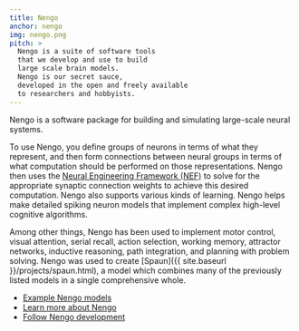 ```yaml
---
title: Nengo
anchor: nengo
img: nengo.png
pitch: >
  Nengo is a suite of software tools
  that we develop and use to build
  large scale brain models.
  Nengo is our secret sauce,
  developed in the open and freely available
  to researchers and hobbyists.
---
```


Nengo is a software package for
building and simulating large-scale neural systems.

To use Nengo, you define groups of neurons
in terms of what they represent,
and then form connections
between neural groups
in terms of what computation should be performed
on those representations.
Nengo then uses the
[Neural Engineering Framework (NEF)](http://compneuro.uwaterloo.ca/research/nef.html)
to solve for the appropriate synaptic connection weights
to achieve this desired computation.
Nengo also supports various kinds of learning.
Nengo helps make detailed spiking neuron models
that implement complex high-level cognitive algorithms.

Among other things, Nengo has been used to
implement motor control, visual attention, serial recall,
action selection, working memory, attractor networks,
inductive reasoning, path integration,
and planning with problem solving.
Nengo was used to create
[Spaun]({{ site.baseurl }}/projects/spaun.html),
a model which combines many
of the previously listed models
in a single comprehensive whole.

- [Example Nengo models](https://www.nengo.ai/nengo/examples.html)
- [Learn more about Nengo](https://www.nengo.ai/)
- [Follow Nengo development](https://github.com/nengo)
